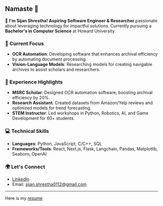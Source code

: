 ## Namaste 🙏

🌱 **I'm Sijan Shrestha! Aspiring Software Engineer & Researcher** passionate about leveraging technology for impactful solutions. Currently pursuing a **Bachelor's in Computer Science** at Howard University.

### 🔭 Current Focus
- **OCR Automation**: Developing software that enhances archival efficiency by automating document processing.
- **Vision-Language Models**: Researching models for creating navigable archives to assist scholars and researchers.

### 💼 Experience Highlights
- **MSRC Scholar**: Designed OCR automation software, boosting archival efficiency by 20%.
- **Research Assistant**: Created datasets from Amazon/Yelp reviews and optimized models for trend forecasting.
- **STEM Instructor**: Led workshops in Python, Robotics, AI, and Game Development for 60+ students.

### 💻 Technical Skills
- **Languages**: Python, JavaScript, C/C++, SQL
- **Frameworks/Tools**: React, Next.js, Flask, Langchain, Pandas, Matplotlib, Seaborn, OpenAI

### 🌍 Let's Connect
- [LinkedIn](https://www.linkedin.com/in/shrsijan)
- Email: sijan.shrestha0112@gmail.com

---
Here is my [resume](https://file.notion.so/f/f/b21a2335-152c-48bf-af75-8da4877d6383/6ff87854-98d8-4515-829e-c793a32f8b61/Sijan_Shrestha-Resume.pdf?table=block&id=110059ee-9847-8060-bb7c-c5ed93138c22&spaceId=b21a2335-152c-48bf-af75-8da4877d6383&expirationTimestamp=1727740800000&signature=NYHvqIGdgkFZrFFNnxb9AVMumL3PzdSPtxHbKOn9sHU&downloadName=Sijan_Shrestha-Resume.pdf)

<!--
**shrsijan/shrsijan** is a ✨ _special_ ✨ repository because its `README.md` (this file) appears on your GitHub profile.

Here are some ideas to get you started:

- 🔭 I’m currently working on ...
- 🌱 I’m currently learning ...
- 👯 I’m looking to collaborate on ...
- 🤔 I’m looking for help with ...
- 💬 Ask me about ...
- 📫 How to reach me: ...
- 😄 Pronouns: ...
- ⚡ Fun fact: ...
-->
